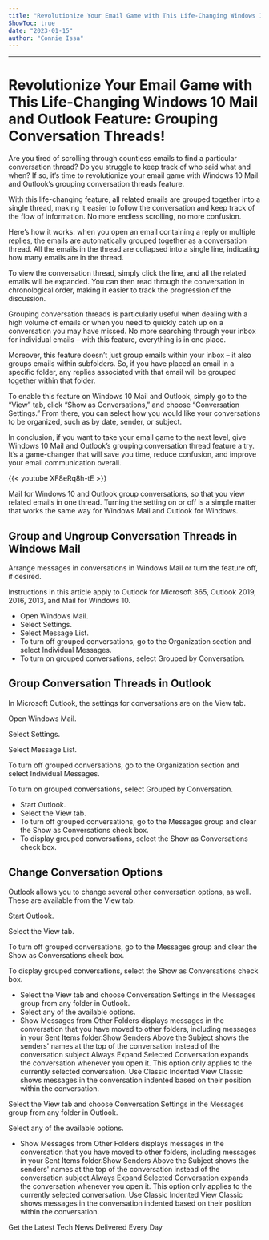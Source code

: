 ```yaml
---
title: "Revolutionize Your Email Game with This Life-Changing Windows 10 Mail and Outlook Feature: Grouping Conversation Threads!"
ShowToc: true 
date: "2023-01-15"
author: "Connie Issa"
---
```

*****
# Revolutionize Your Email Game with This Life-Changing Windows 10 Mail and Outlook Feature: Grouping Conversation Threads!

Are you tired of scrolling through countless emails to find a particular conversation thread? Do you struggle to keep track of who said what and when? If so, it’s time to revolutionize your email game with Windows 10 Mail and Outlook’s grouping conversation threads feature.

With this life-changing feature, all related emails are grouped together into a single thread, making it easier to follow the conversation and keep track of the flow of information. No more endless scrolling, no more confusion.

Here’s how it works: when you open an email containing a reply or multiple replies, the emails are automatically grouped together as a conversation thread. All the emails in the thread are collapsed into a single line, indicating how many emails are in the thread.

To view the conversation thread, simply click the line, and all the related emails will be expanded. You can then read through the conversation in chronological order, making it easier to track the progression of the discussion.

Grouping conversation threads is particularly useful when dealing with a high volume of emails or when you need to quickly catch up on a conversation you may have missed. No more searching through your inbox for individual emails – with this feature, everything is in one place.

Moreover, this feature doesn’t just group emails within your inbox – it also groups emails within subfolders. So, if you have placed an email in a specific folder, any replies associated with that email will be grouped together within that folder.

To enable this feature on Windows 10 Mail and Outlook, simply go to the “View” tab, click “Show as Conversations,” and choose “Conversation Settings.” From there, you can select how you would like your conversations to be organized, such as by date, sender, or subject.

In conclusion, if you want to take your email game to the next level, give Windows 10 Mail and Outlook’s grouping conversation thread feature a try. It’s a game-changer that will save you time, reduce confusion, and improve your email communication overall.

{{< youtube XF8eRq8h-tE >}} 




Mail for Windows 10 and Outlook group conversations, so that you view related emails in one thread. Turning the setting on or off is a simple matter that works the same way for Windows Mail and Outlook for Windows.

 
##   Group and Ungroup Conversation Threads in Windows Mail  
 

Arrange messages in conversations in Windows Mail or turn the feature off, if desired.

 
Instructions in this article apply to Outlook for Microsoft 365, Outlook 2019, 2016, 2013, and Mail for Windows 10.
 
- Open Windows Mail.
 - Select Settings.
 - Select Message List.
 - To turn off grouped conversations, go to the Organization section and select Individual Messages.
 - To turn on grouped conversations, select Grouped by Conversation.

 
##   Group Conversation Threads in Outlook  
 

In Microsoft Outlook, the settings for conversations are on the View tab.

 

Open Windows Mail.

 

Select Settings.

 

Select Message List.

 

To turn off grouped conversations, go to the Organization section and select Individual Messages.

 

To turn on grouped conversations, select Grouped by Conversation.

 
- Start Outlook.
 - Select the View tab.
 - To turn off grouped conversations, go to the Messages group and clear the Show as Conversations check box.
 - To display grouped conversations, select the Show as Conversations check box.

 
##   Change Conversation Options  
 

Outlook allows you to change several other conversation options, as well. These are available from the View tab.

 

Start Outlook.

 

Select the View tab.

 

To turn off grouped conversations, go to the Messages group and clear the Show as Conversations check box.

 

To display grouped conversations, select the Show as Conversations check box.

 
- Select the View tab and choose Conversation Settings in the Messages group from any folder in Outlook.
 - Select any of the available options.
 - Show Messages from Other Folders displays messages in the conversation that you have moved to other folders, including messages in your Sent Items folder.Show Senders Above the Subject shows the senders' names at the top of the conversation instead of the conversation subject.Always Expand Selected Conversation expands the conversation whenever you open it. This option only applies to the currently selected conversation. Use Classic Indented View Classic shows messages in the conversation indented based on their position within the conversation.

 

Select the View tab and choose Conversation Settings in the Messages group from any folder in Outlook.

 

Select any of the available options.

 
- Show Messages from Other Folders displays messages in the conversation that you have moved to other folders, including messages in your Sent Items folder.Show Senders Above the Subject shows the senders' names at the top of the conversation instead of the conversation subject.Always Expand Selected Conversation expands the conversation whenever you open it. This option only applies to the currently selected conversation. Use Classic Indented View Classic shows messages in the conversation indented based on their position within the conversation.

 

Get the Latest Tech News Delivered Every Day




